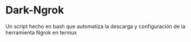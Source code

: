 # Dark-Ngrok
Un script hecho en bash que automatiza la descarga y configuración de la herramienta Ngrok en termux 
